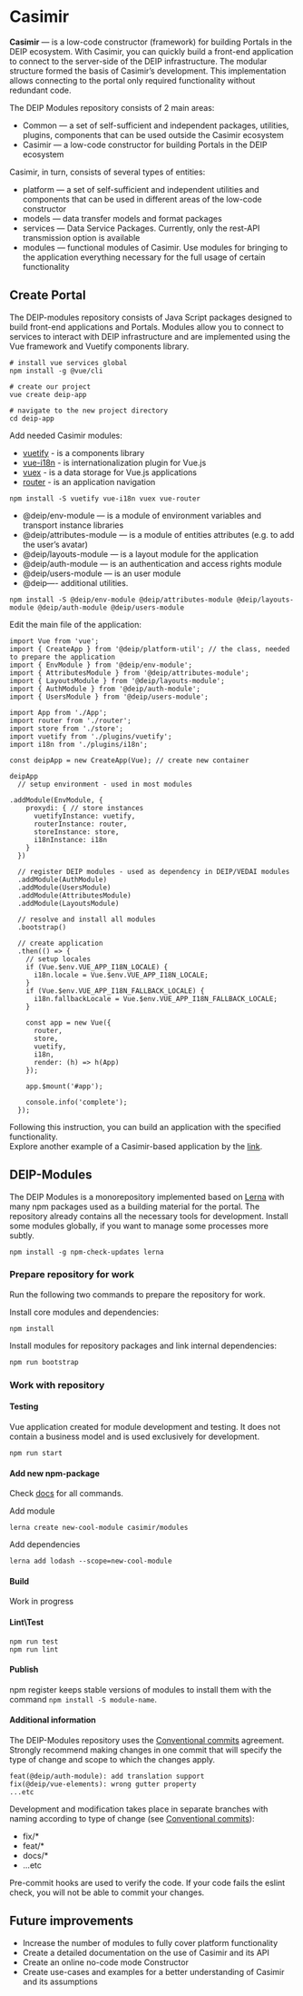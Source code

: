 # Casimir

**Casimir** — is a low-code constructor (framework) for building Portals in the DEIP ecosystem.
With Casimir, you can quickly build a front-end application to connect to the server-side of the DEIP infrastructure. The modular structure formed the basis of Casimir’s development. This implementation allows connecting to the portal only required functionality without redundant code. 

The DEIP Modules repository consists of 2 main areas:
* Common — a set of self-sufficient and independent packages, utilities, plugins, components that can be used outside the Casimir ecosystem
* Casimir — a low-code constructor for building Portals in the DEIP ecosystem

Casimir, in turn, consists of several types of entities:
* platform — a set of self-sufficient and independent utilities and components that can be used in different areas of the low-code constructor
* models — data transfer models and format packages
* services — Data Service Packages. Currently, only the rest-API transmission option is available
* modules — functional modules of Casimir. Use modules for bringing to the application everything necessary for the full usage of certain functionality


## Create Portal
The DEIP-modules repository consists of Java Script packages designed to build front-end applications and Portals. Modules allow you to connect to services to interact with DEIP infrastructure and are implemented using the Vue framework and Vuetify components library. 

```
# install vue services global
npm install -g @vue/cli

# create our project
vue create deip-app

# navigate to the new project directory
cd deip-app
```

Add needed Casimir modules: 
* [vuetify](https://vuetifyjs.com/en/getting-started/installation/) - is a components library
* [vue-i18n](https://kazupon.github.io/vue-i18n/) - is internationalization plugin for Vue.js
* [vuex](https://vuex.vuejs.org/) - is a data storage for Vue.js applications
* [router](https://router.vuejs.org/) - is an application navigation
```
npm install -S vuetify vue-i18n vuex vue-router
```
* @deip/env-module — is a module of environment variables and transport instance libraries
* @deip/attributes-module — is a module of entities attributes (e.g. to add the user’s avatar)
* @deip/layouts-module — is a layout module for the application
* @deip/auth-module — is an authentication and access rights module
* @deip/users-module — is an user module
* @deip—- additional utilities.

```
npm install -S @deip/env-module @deip/attributes-module @deip/layouts-module @deip/auth-module @deip/users-module
```

Edit the main file of the application:

```
import Vue from 'vue';
import { CreateApp } from '@deip/platform-util'; // the class, needed to prepare the application
import { EnvModule } from '@deip/env-module';
import { AttributesModule } from '@deip/attributes-module';
import { LayoutsModule } from '@deip/layouts-module';
import { AuthModule } from '@deip/auth-module';
import { UsersModule } from '@deip/users-module';

import App from './App';
import router from './router';
import store from './store';
import vuetify from './plugins/vuetify';
import i18n from './plugins/i18n';

const deipApp = new CreateApp(Vue); // create new container

deipApp
  // setup environment - used in most modules
 
.addModule(EnvModule, {
    proxydi: { // store instances
      vuetifyInstance: vuetify,
      routerInstance: router,
      storeInstance: store,
      i18nInstance: i18n
    }
  })

  // register DEIP modules - used as dependency in DEIP/VEDAI modules
  .addModule(AuthModule)
  .addModule(UsersModule)
  .addModule(AttributesModule)
  .addModule(LayoutsModule)

  // resolve and install all modules
  .bootstrap()

  // create application
  .then(() => {
    // setup locales
    if (Vue.$env.VUE_APP_I18N_LOCALE) {
      i18n.locale = Vue.$env.VUE_APP_I18N_LOCALE;
    }
    if (Vue.$env.VUE_APP_I18N_FALLBACK_LOCALE) {
      i18n.fallbackLocale = Vue.$env.VUE_APP_I18N_FALLBACK_LOCALE;
    }

    const app = new Vue({
      router,
      store,
      vuetify,
      i18n,
      render: (h) => h(App)
    });

    app.$mount('#app');

    console.info('complete');
  });
```

Following this instruction, you can build an application with the specified functionality.  
Explore another example of a Casimir-based application by the [link](https://youtu.be/C5VwmWefSbI). 

## DEIP-Modules

The DEIP Modules is a monorepository implemented based on [Lerna](https://github.com/lerna/lerna) with many npm packages used as a building material for the portal. The repository already contains all the necessary tools for development. Install some modules globally, if you want to manage some processes more subtly.

```
npm install -g npm-check-updates lerna
```

### Prepare repository for work

Run the following two commands to prepare the repository for work.

Install core modules and dependencies:

```
npm install
```

Install modules for repository packages and link internal dependencies:

```
npm run bootstrap
```

### Work with repository

#### Testing 

Vue application created for module development and testing. It does not contain a business model and is used exclusively for development.

```
npm run start
```

#### Add new npm-package

Check [docs](https://github.com/lerna/lerna) for all commands.

Add module 
```
lerna create new-cool-module casimir/modules
```

Add dependencies
```
lerna add lodash --scope=new-cool-module
```

#### Build

Work in progress

#### Lint\Test

```
npm run test
npm run lint
```


#### Publish

npm register keeps stable versions of modules to install them with the command `npm install -S module-name`.

#### Additional information

The DEIP-Modules repository uses the [Conventional commits](https://www.conventionalcommits.org/en/v1.0.0/) agreement.
Strongly recommend making changes in one commit that will specify the type of change and scope to which the changes apply. 

```
feat(@deip/auth-module): add translation support
fix(@deip/vue-elements): wrong gutter property
...etc
```

Development and modification takes place in separate branches with naming according to type of change (see [Conventional commits](https://www.conventionalcommits.org/en/v1.0.0/)):
- fix/*
- feat/*
- docs/*
- ...etc

Pre-commit hooks are used to verify the code. If your code fails the eslint check, you will not be able to commit your changes.

## Future improvements
* Increase the number of modules to fully cover platform functionality
* Create a detailed documentation on the use of Casimir and its API
* Create an online no-code mode Constructor
* Create use-cases and examples for a better understanding of Casimir and its assumptions 


